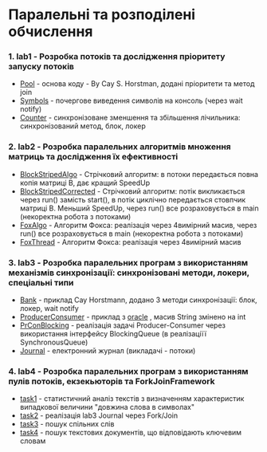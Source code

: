 # Паралельні та розподілені обчислення
### 1. lab1 - Розробка потоків та дослідження пріоритету запуску потоків
  + [Pool](https://github.com/ojdmytruk/PDC/tree/master/lab1/src/Pool) - основа коду - By Cay S. Horstman, додані пріоритети та метод join
  + [Symbols](https://github.com/ojdmytruk/PDC/tree/master/lab1/src/Symbols) - почергове виведення символів на консоль (через wait notify)
  + [Counter](https://github.com/ojdmytruk/PDC/tree/master/lab1/src/Counter) - синхронізоване зменшення та збільшення лічильника: синхронізований метод, блок, локер
### 2. lab2 - Розробка паралельних алгоритмів множення матриць та дослідження їх ефективності
  + [BlockStripedAlgo](https://github.com/ojdmytruk/PDC/tree/master/lab2/src/BlockStripedAlgo) - Стрічковий алгоритм: в потоки передається повна копія матриці В, дає кращий SpeedUp
  + [BlockStripedCorrected](https://github.com/ojdmytruk/PDC/tree/master/lab2/src/BlockStripedCorrected) - Стрічковий алгоритм: потік викликається через run() замість start(), в потік циклічно передається стовпчик матриці B. Меньший SpeedUp, через run() все розраховується в main (некоректна робота з потоками)
  + [FoxAlgo](https://github.com/ojdmytruk/PDC/tree/master/lab2/src/FoxAlgo) - Алгоритм Фокса: реалізація через 4вимірний масив, через run() все розраховується в main (некоректна робота з потоками)
  + [FoxThread](https://github.com/ojdmytruk/PDC/tree/master/lab2/src/FoxThread) - Алгоритм Фокса: реалізація через 4вимірний масив
### 3. lab3 - Розробка паралельних програм з використанням механізмів синхронізації: синхронізовані методи, локери, спеціальні типи
  + [Bank](https://github.com/ojdmytruk/PDC/tree/master/lab3/src/Bank) - приклад Cay Horstmann, додано 3 методи синхронізації: блок, локер, wait notify
  + [ProducerConsumer](https://github.com/ojdmytruk/PDC/tree/master/lab3/src/ProducerConsumer) - приклад з [oracle](https://docs.oracle.com/javase/tutorial/essential/concurrency/guardmeth.html) , масив String змінено на int
  + [PrConBlocking](https://github.com/ojdmytruk/PDC/tree/master/lab3/src/PrConBlocking) - реалізація задачі Producer-Consumer через використання інтерфейсу BlockingQueue (в реалізаціїї SynchronousQueue)
  + [Journal](https://github.com/ojdmytruk/PDC/tree/master/lab3/src/Journal) - електронний журнал (викладачі - потоки)
### 4. lab4 - Розробка паралельних програм з використанням пулів потоків, екзекьюторів та ForkJoinFramework
  + [task1](https://github.com/ojdmytruk/PDC/tree/master/lab4/src/task1) - статистичний аналіз текстів з визначенням характеристик випадкової величини "довжина слова в символах"
  + [task2](https://github.com/ojdmytruk/PDC/tree/master/lab4/src/task2) - реалізація lab3 Journal через Fork/Join
  + [task3](https://github.com/ojdmytruk/PDC/tree/master/lab4/src/task3) - пошук спільних слів
  + [task4](https://github.com/ojdmytruk/PDC/tree/master/lab4/src/task4) - пошук текстових документів, що відповідають ключевим словам
